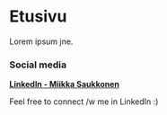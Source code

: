 # Etusivu

Lorem ipsum jne. 

### Social media

**[LinkedIn - Miikka Saukkonen](https://linkedin.com/in/miikkasaukkonen)**

Feel free to connect /w me in LinkedIn :)



